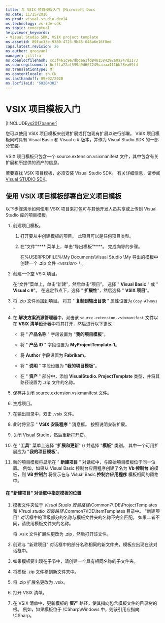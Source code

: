 ```yaml
---
title: 与 VSIX 项目模板入门 |Microsoft Docs
ms.date: 11/15/2016
ms.prod: visual-studio-dev14
ms.technology: vs-ide-sdk
ms.topic: conceptual
helpviewer_keywords:
- Visual Studio SDK, VSIX project template
ms.assetid: 89fac33e-9380-4723-9b45-048a6e16f0ed
caps.latest.revision: 26
ms.author: gregvanl
manager: jillfra
ms.openlocfilehash: cc3f461c9e7dbdea1fd8481594292a0a247d2173
ms.sourcegitcommit: 6cfffa72af599a9d667249caaaa411bb28ea69fd
ms.translationtype: MT
ms.contentlocale: zh-CN
ms.lasthandoff: 09/02/2020
ms.locfileid: "68204302"
---
```

# <a name="getting-started-with-the-vsix-project-template"></a>VSIX 项目模板入门
[!INCLUDE[vs2017banner](../includes/vs2017banner.md)]

您可以使用 VSIX 项目模板来创建扩展或打包现有扩展以进行部署。 VSIX 项目模板同时具有 Visual Basic 和 Visual c # 版本，并作为 Visual Studio SDK 的一部分安装。  
  
 VSIX 项目模板只包含一个 source.extension.vsixmanifest 文件，其中包含有关扩展和所提供的资产的信息。  
  
 若要查找 VSIX 项目模板，必须安装 Visual Studio SDK。 有关详细信息，请参阅 [Visual STUDIO SDK](../extensibility/visual-studio-sdk.md)。  
  
## <a name="deploying-a-custom-project-template-using-the-vsix-project-template"></a>使用 VSIX 项目模板部署自定义项目模板  
 以下步骤演示如何使用 VSIX 项目来打包可与其他开发人员共享或上传到 Visual Studio 库的项目模板。  
  
1. 创建项目模板。  
  
    1. 打开要从中创建模板的项目。 此项目可以是任何项目类型。  
  
    2. 在“文件”**** 菜单上，单击“导出模板”****。 完成向导的步骤。  
  
         在%USERPROFILE%\My Documents\Visual Studio \My 导出的模板中创建一个 .zip 文件 *\<version>* \\ 。  
  
2. 创建一个空 VSIX 项目。  
  
     在“文件”菜单上，单击“新建”，然后单击“项目”。 选择 " **Visual Basic** " 或 " **Visual c #**"。 在选定节点下，选择 " **扩展性**"，然后选择 " **VSIX 项目**"。  
  
3. 将 .zip 文件添加到项目。 将其 " **复制到输出目录** " 属性设置为 `Copy Always` 。  
  
4. 在 **解决方案资源管理器**中，双击该 `source.extension.vsixmanifest` 文件以在 **VSIX 清单设计器**中将其打开，然后进行以下更改：  
  
    - 将 " **产品名称** " 字段设置为 **"我的项目模板**"。  
  
    - 将 " **产品 ID** " 字段设置为 **MyProjectTemplate-1**。  
  
    - 将 **Author** 字段设置为 **Fabrikam**。  
  
    - 将 " **说明** " 字段设置为 **"我的项目模板**"。  
  
    - 在 " **资产** " 部分中，添加 **VisualStudio. ProjectTemplate** 类型，并将其路径设置为 .zip 文件的名称。  
  
5. 保存并关闭 source.extension.vsixmanifest 文件。  
  
6. 生成项目。  
  
7. 在输出目录中，双击 .vsix 文件。  
  
8. 此时将显示 " **VSIX 安装程序** " 消息框。 按照说明安装扩展。  
  
9. 关闭 Visual Studio，然后重新打开它。  
  
10. 在 "**工具**" 菜单上选择 "**扩展和更新**" () 并选择 "**模板**" 类别。 其中一个可用扩展应为 **"我的项目模板**"。  
  
11. 新的项目模板将显示在 " **新建项目** " 对话框中，与原始项目模板位于同一位置。 例如，如果从 Visual Basic 控制台应用程序创建了名为 **Vb 控制台** 的模板，则 **VB 控制台** 将显示在与 Visual Basic **控制台应用程序** 模板相同的窗格中。  
  
#### <a name="to-specify-the-location-of-the-template-in-the-new-project-dialog-box"></a>在 "新建项目" 对话框中指定模板的位置  
  
1. 模板文件夹位于 *Visual Studio 安装路径*\Common7\IDE\ProjectTemplates 和 *Visual studio 安装路径*\Common7\IDE\ItemTemplates 目录中。 "新建项目" 对话框中的顶级部分的名称与模板文件夹的名称不完全匹配。 如果二者不同，请使用模板文件夹的名称。  
  
     将 .vsix 文件扩展名更改为 .zip，然后打开该文件。  
  
2. 创建与 "新建项目" 对话框中的部分名称相同的新文件夹，模板应出现在该对话框中。  
  
3. 如果模板要出现在子节中，请创建一个具有相同名称的子文件夹。  
  
4. 将模板 .zip 文件移到新文件夹中。  
  
5. 将 .zip 扩展名更改为 .vsix。  
  
6. 打开 VSIX 清单。  
  
7. 在 VSIX 清单中，更新模板的 **资产** 路径，使其指向包含模板文件的目录树的根。 例如，如果模板位于 \CSharp\Windows 中，则该引用应指向 \CSharp。
